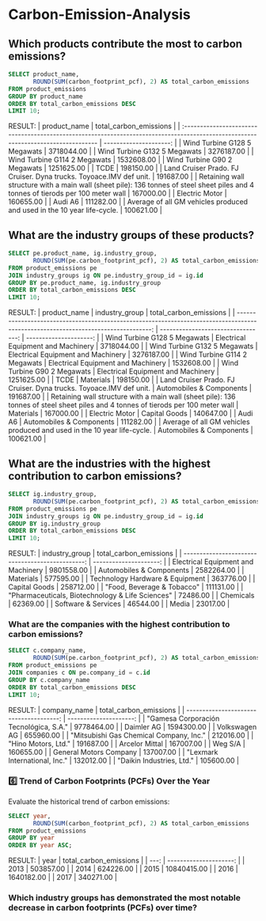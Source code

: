 # Carbon-Emission-Analysis

## Which products contribute the most to carbon emissions?
```SQL
SELECT product_name, 
       ROUND(SUM(carbon_footprint_pcf), 2) AS total_carbon_emissions
FROM product_emissions
GROUP BY product_name
ORDER BY total_carbon_emissions DESC
LIMIT 10;
```
RESULT:
| product_name                                                                                                                       | total_carbon_emissions | 
| :--------------------------------------------------------------------------------------------------------------------------------- | ---------------------: | 
| Wind Turbine G128 5 Megawats                                                                                                       | 3718044.00             | 
| Wind Turbine G132 5 Megawats                                                                                                       | 3276187.00             | 
| Wind Turbine G114 2 Megawats                                                                                                       | 1532608.00             | 
| Wind Turbine G90 2 Megawats                                                                                                        | 1251625.00             | 
| TCDE                                                                                                                               | 198150.00              | 
| Land Cruiser Prado. FJ Cruiser. Dyna trucks. Toyoace.IMV def unit.                                                                 | 191687.00              | 
| Retaining wall structure with a main wall (sheet pile): 136 tonnes of steel sheet piles and 4 tonnes of tierods per 100 meter wall | 167000.00              | 
| Electric Motor                                                                                                                     | 160655.00              | 
| Audi A6                                                                                                                            | 111282.00              | 
| Average of all GM vehicles produced and used in the 10 year life-cycle.                                                            | 100621.00              | 

## What are the industry groups of these products?
```SQL
SELECT pe.product_name, ig.industry_group, 
       ROUND(SUM(pe.carbon_footprint_pcf), 2) AS total_carbon_emissions
FROM product_emissions pe
JOIN industry_groups ig ON pe.industry_group_id = ig.id
GROUP BY pe.product_name, ig.industry_group
ORDER BY total_carbon_emissions DESC
LIMIT 10;
```

RESULT:
| product_name                                                                                                                       | industry_group                     | total_carbon_emissions | 
| ---------------------------------------------------------------------------------------------------------------------------------: | ---------------------------------: | ---------------------: | 
| Wind Turbine G128 5 Megawats                                                                                                       | Electrical Equipment and Machinery | 3718044.00             | 
| Wind Turbine G132 5 Megawats                                                                                                       | Electrical Equipment and Machinery | 3276187.00             | 
| Wind Turbine G114 2 Megawats                                                                                                       | Electrical Equipment and Machinery | 1532608.00             | 
| Wind Turbine G90 2 Megawats                                                                                                        | Electrical Equipment and Machinery | 1251625.00             | 
| TCDE                                                                                                                               | Materials                          | 198150.00              | 
| Land Cruiser Prado. FJ Cruiser. Dyna trucks. Toyoace.IMV def unit.                                                                 | Automobiles & Components           | 191687.00              | 
| Retaining wall structure with a main wall (sheet pile): 136 tonnes of steel sheet piles and 4 tonnes of tierods per 100 meter wall | Materials                          | 167000.00              | 
| Electric Motor                                                                                                                     | Capital Goods                      | 140647.00              | 
| Audi A6                                                                                                                            | Automobiles & Components           | 111282.00              | 
| Average of all GM vehicles produced and used in the 10 year life-cycle.                                                            | Automobiles & Components           | 100621.00              | 

## What are the industries with the highest contribution to carbon emissions?

```SQL
SELECT ig.industry_group, 
       ROUND(SUM(pe.carbon_footprint_pcf), 2) AS total_carbon_emissions
FROM product_emissions pe
JOIN industry_groups ig ON pe.industry_group_id = ig.id
GROUP BY ig.industry_group
ORDER BY total_carbon_emissions DESC
LIMIT 10;
```

RESULT:
| industry_group                                   | total_carbon_emissions | 
| -----------------------------------------------: | ---------------------: | 
| Electrical Equipment and Machinery               | 9801558.00             | 
| Automobiles & Components                         | 2582264.00             | 
| Materials                                        | 577595.00              | 
| Technology Hardware & Equipment                  | 363776.00              | 
| Capital Goods                                    | 258712.00              | 
| "Food, Beverage & Tobacco"                       | 111131.00              | 
| "Pharmaceuticals, Biotechnology & Life Sciences" | 72486.00               | 
| Chemicals                                        | 62369.00               | 
| Software & Services                              | 46544.00               | 
| Media                                            | 23017.00               | 

### What are the companies with the highest contribution to carbon emissions?

```SQL
SELECT c.company_name, 
       ROUND(SUM(pe.carbon_footprint_pcf), 2) AS total_carbon_emissions
FROM product_emissions pe
JOIN companies c ON pe.company_id = c.id
GROUP BY c.company_name
ORDER BY total_carbon_emissions DESC
LIMIT 10;
```

RESULT:
| company_name                            | total_carbon_emissions | 
| --------------------------------------: | ---------------------: | 
| "Gamesa Corporación Tecnológica, S.A."  | 9778464.00             | 
| Daimler AG                              | 1594300.00             | 
| Volkswagen AG                           | 655960.00              | 
| "Mitsubishi Gas Chemical Company, Inc." | 212016.00              | 
| "Hino Motors, Ltd."                     | 191687.00              | 
| Arcelor Mittal                          | 167007.00              | 
| Weg S/A                                 | 160655.00              | 
| General Motors Company                  | 137007.00              | 
| "Lexmark International, Inc."           | 132012.00              | 
| "Daikin Industries, Ltd."               | 105600.00              | 



### 6️⃣ Trend of Carbon Footprints (PCFs) Over the Year

Evaluate the historical trend of carbon emissions:
```SQL
SELECT year, 
       ROUND(SUM(carbon_footprint_pcf), 2) AS total_carbon_emissions
FROM product_emissions
GROUP BY year
ORDER BY year ASC;
```

RESULT:
| year | total_carbon_emissions | 
| ---: | ---------------------: | 
| 2013 | 503857.00              | 
| 2014 | 624226.00              | 
| 2015 | 10840415.00            | 
| 2016 | 1640182.00             | 
| 2017 | 340271.00              | 

### Which industry groups has demonstrated the most notable decrease in carbon footprints (PCFs) over time?

